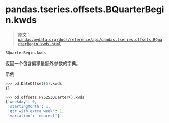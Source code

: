# pandas.tseries.offsets.BQuarterBegin.kwds

> 原文：[`pandas.pydata.org/docs/reference/api/pandas.tseries.offsets.BQuarterBegin.kwds.html`](https://pandas.pydata.org/docs/reference/api/pandas.tseries.offsets.BQuarterBegin.kwds.html)

```py
BQuarterBegin.kwds
```

返回一个包含偏移量额外参数的字典。

示例

```py
>>> pd.DateOffset(5).kwds
{} 
```

```py
>>> pd.offsets.FY5253Quarter().kwds
{'weekday': 0,
 'startingMonth': 1,
 'qtr_with_extra_week': 1,
 'variation': 'nearest'} 
```
